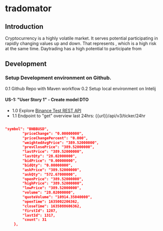 # tradomator

## Introduction

Cryptocurrency is a highly volatile market.
It serves potential participating in rapidly changing values up and down.
That represents , which is a high risk at the same time. 
Daytrading has a high potential to participate from 


## Development

### Setup Development environment on Github.
0.1 Github Repo with Maven workflow
0.2 Setup local environment on Intelij


#### US-1: "User Story 1" - Create model DTO 
- 1.0 Explore [Binance Test REST API](https://binance-docs.github.io/apidocs/spot/en/#change-log) 
- 1.1 Endpoint to "get" overview last 24hrs: {{url}}/api/v3/ticker/24hr
````json

"symbol": "BNBBUSD",
        "priceChange": "0.00000000",
        "priceChangePercent": "0.000",
        "weightedAvgPrice": "389.52000000",
        "prevClosePrice": "389.52000000",
        "lastPrice": "389.52000000",
        "lastQty": "28.02000000",
        "bidPrice": "0.00000000",
        "bidQty": "0.00000000",
        "askPrice": "389.52000000",
        "askQty": "572.67000000",
        "openPrice": "389.52000000",
        "highPrice": "389.52000000",
        "lowPrice": "389.52000000",
        "volume": "28.02000000",
        "quoteVolume": "10914.35040000",
        "openTime": 1635002206362,
        "closeTime": 1635088606362,
        "firstId": 1287,
        "lastId": 1317,
        "count": 31
    },
````
